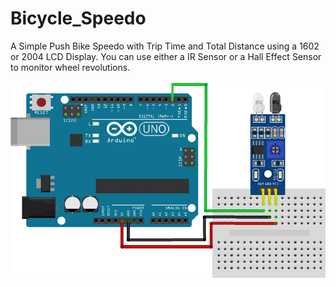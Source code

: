 # Bicycle_Speedo
A Simple Push Bike Speedo with Trip Time and Total Distance using a 1602 or 2004 LCD Display.
You can use either a IR Sensor or a Hall Effect Sensor to monitor wheel revolutions.

![Wiring Guide](https://github.com/macca448/Bicycle_Speedo/blob/main/BICYCLE_SPEEDO/speedo.png)
